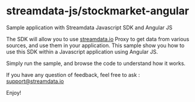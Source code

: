 # streamdata-js/stockmarket-angular
Sample application with Streamdata Javascript SDK and Angular JS

The SDK will allow you to use <a href="http://streamdata.io">streamdata.io</a> Proxy to get data from various sources, and use them in your application.
This sample show you how to use this SDK within a Javascript application using Angular JS.
 
Simply run the sample, and browse the code to understand how it works.

If you have any question of feedback, feel free to ask : <a href="mailto://support@streamdata.io">support@streamdata.io</a>

Enjoy!
